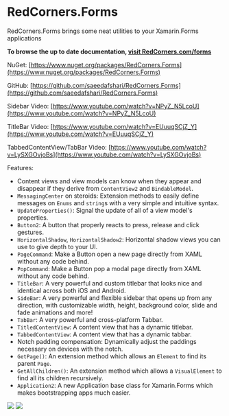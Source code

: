 # RedCorners.Forms

RedCorners.Forms brings some neat utilities to your Xamarin.Forms applications

**To browse the up to date documentation, [visit RedCorners.com/forms](https://redcorners.com/forms)**

NuGet: [https://www.nuget.org/packages/RedCorners.Forms](https://www.nuget.org/packages/RedCorners.Forms)

GitHub: [https://github.com/saeedafshari/RedCorners.Forms](https://github.com/saeedafshari/RedCorners.Forms)

Sidebar Video: [https://www.youtube.com/watch?v=NPyZ_N5LcoU](https://www.youtube.com/watch?v=NPyZ_N5LcoU)

TitleBar Video: [https://www.youtube.com/watch?v=EUuuqSCjZ_Y](https://www.youtube.com/watch?v=EUuuqSCjZ_Y)

TabbedContentView/TabBar Video: [https://www.youtube.com/watch?v=LySXGOvjoBs](https://www.youtube.com/watch?v=LySXGOvjoBs)

Features:
- Content views and view models can know when they appear and disappear if they derive from `ContentView2` and `BindableModel`.
- `MessagingCenter` on steroids: Extension methods to easily define messages on `Enums` and `string`s with a very simple and intuitive syntax.
- `UpdateProperties()`: Signal the update of all of a view model's properties.
- `Button2`: A button that properly reacts to press, release and click gestures.
- `HorizontalShadow`, `HorizontalShadow2`: Horizontal shadow views you can use to give depth to your UI.
- `PageCommand`: Make a Button open a new page directly from XAML without any code behind.
- `PopCommand`: Make a Button pop a modal page directly from XAML without any code behind.
- `TitleBar`: A very powerful and custom titlebar that looks nice and identical across both iOS and Android.
- `SideBar`: A very powerful and flexible sidebar that opens up from any direction, with customizable width, height, background color, slide and fade animations and more!
- `TabBar`: A very powerful and cross-platform Tabbar.
- `TitledContentView`: A content view that has a dynamic titlebar.
- `TabbedContentView`: A content view that has a dynamic tabbar.
- Notch padding compensation: Dynamically adjust the paddings necessary on devices with the notch.
- `GetPage()`: An extension method which allows an `Element` to find its parent `Page`.
- `GetAllChildren()`: An extension method which allows a `VisualElement` to find all its children recursively.
- `Application2`: A new Application base class for Xamarin.Forms which makes bootstrapping apps much easier.


![](https://github.com/saeedafshari/RedCorners.Forms/raw/master/Screenshots/5.gif)
![](https://github.com/saeedafshari/RedCorners.Forms/raw/master/Screenshots/AnimatedTitleBar.gif)

